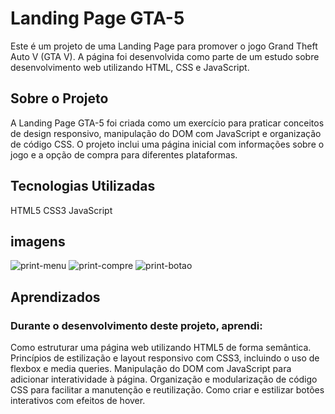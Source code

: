# Landing Page GTA-5
Este é um projeto de uma Landing Page para promover o jogo Grand Theft Auto V (GTA V). A página foi desenvolvida como parte de um estudo sobre desenvolvimento web utilizando HTML, CSS e JavaScript.

## Sobre o Projeto
A Landing Page GTA-5 foi criada como um exercício para praticar conceitos de design responsivo, manipulação do DOM com JavaScript e organização de código CSS. O projeto inclui uma página inicial com informações sobre o jogo e a opção de compra para diferentes plataformas.

## Tecnologias Utilizadas
HTML5
CSS3
JavaScript

## imagens
![print-menu](https://github.com/PedroNunes22/site-GTA/assets/119435629/2398f7d9-4afe-4db9-be16-65533422f359)
![print-compre](https://github.com/PedroNunes22/site-GTA/assets/119435629/3165db15-2df6-4121-9eab-3e662644c431)
![print-botao](https://github.com/PedroNunes22/site-GTA/assets/119435629/74c01d8b-33eb-42b4-b8b4-0087de75e28d)

## Aprendizados
### Durante o desenvolvimento deste projeto, aprendi:

Como estruturar uma página web utilizando HTML5 de forma semântica.
Princípios de estilização e layout responsivo com CSS3, incluindo o uso de flexbox e media queries.
Manipulação do DOM com JavaScript para adicionar interatividade à página.
Organização e modularização de código CSS para facilitar a manutenção e reutilização.
Como criar e estilizar botões interativos com efeitos de hover.
